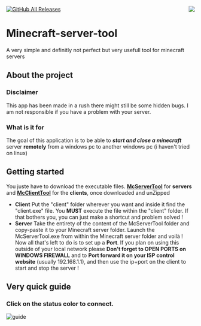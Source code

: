 [![GitHub All Releases](https://img.shields.io/github/downloads/UnlikelyBuddy1/Minecraft-server-tool/total?style=for-the-badge)](https://github.com/UnlikelyBuddy1/Minecraft-server-tool/releases/tag/1) 
<img align="right" src=https://user-images.githubusercontent.com/52712038/94177688-3ffa2c00-fe9a-11ea-9adb-641294fcfd73.png> 
# Minecraft-server-tool
A very simple and definitly not perfect but very usefull tool for minecraft servers 

## About the project
### Disclaimer
This app has been made in a rush there might still be some hidden bugs. I am not responsible if you have a problem with your server.
### What is it for
The goal of this application is to be able to ***start and close a minecraft*** server **remotely** from a windows pc to another windows pc (i haven't tried on linux)

## Getting started
You juste have to download the executable files. [**McServerTool**](https://github.com/UnlikelyBuddy1/Minecraft-server-tool/releases/download/1/McServerTool.rar) for **servers** and [**McClientTool**](https://github.com/UnlikelyBuddy1/Minecraft-server-tool/releases/download/1/McClientTool.rar) for the **clients**, once downloaded and unZipped
- **Client**
Put the "client" folder wherever you want and inside it find the "client.exe" file. You **MUST** execute the file within the "client" folder. If that bothers you, you can just make a shortcut and problem solved !
- **Server**
Take the entirety of the content of the McServerTool folder and copy-paste it to your Minecraft server folder. Launch the McServerTool.exe from within the Minecraft server folder and voilà ! Now all that's left to do is to set up a **Port**. If you plan on using this outside of your local network please **Don't forget to OPEN PORTS on WINDOWS FIREWALL** and to **Port forward it on your ISP control website** (usually 192.168.1.1), and then use the ip+port on the client to start and stop the server !
## Very quick guide
### Click on the status color to connect.
![guide](https://user-images.githubusercontent.com/52712038/94177523-f578af80-fe99-11ea-92a0-7750fd79c723.png)



